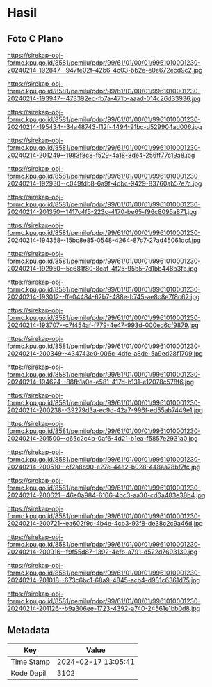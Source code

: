 # Hasil

## Foto C Plano

https://sirekap-obj-formc.kpu.go.id/8581/pemilu/pdpr/99/61/01/00/01/9961010001230-20240214-192847--947fe02f-42b6-4c03-bb2e-e0e672ecd9c2.jpg

https://sirekap-obj-formc.kpu.go.id/8581/pemilu/pdpr/99/61/01/00/01/9961010001230-20240214-193947--473392ec-fb7a-471b-aaad-014c26d33936.jpg

https://sirekap-obj-formc.kpu.go.id/8581/pemilu/pdpr/99/61/01/00/01/9961010001230-20240214-195434--34a48743-f12f-4494-91bc-d529904ad006.jpg

https://sirekap-obj-formc.kpu.go.id/8581/pemilu/pdpr/99/61/01/00/01/9961010001230-20240214-201249--1983f8c8-f529-4a18-8de4-256ff77c19a8.jpg

https://sirekap-obj-formc.kpu.go.id/8581/pemilu/pdpr/99/61/01/00/01/9961010001230-20240214-192930--c049fdb8-6a9f-4dbc-9429-83760ab57e7c.jpg

https://sirekap-obj-formc.kpu.go.id/8581/pemilu/pdpr/99/61/01/00/01/9961010001230-20240214-201350--1417c4f5-223c-4170-be65-f96c8095a871.jpg

https://sirekap-obj-formc.kpu.go.id/8581/pemilu/pdpr/99/61/01/00/01/9961010001230-20240214-194358--15bc8e85-0548-4264-87c7-27ad45061dcf.jpg

https://sirekap-obj-formc.kpu.go.id/8581/pemilu/pdpr/99/61/01/00/01/9961010001230-20240214-192950--5c681f80-8caf-4f25-95b5-7d1bb448b3fb.jpg

https://sirekap-obj-formc.kpu.go.id/8581/pemilu/pdpr/99/61/01/00/01/9961010001230-20240214-193012--ffe04484-62b7-488e-b745-ae8c8e7f8c62.jpg

https://sirekap-obj-formc.kpu.go.id/8581/pemilu/pdpr/99/61/01/00/01/9961010001230-20240214-193707--c7f454af-f779-4e47-993d-000ed6cf9879.jpg

https://sirekap-obj-formc.kpu.go.id/8581/pemilu/pdpr/99/61/01/00/01/9961010001230-20240214-200349--434743e0-006c-4dfe-a8de-5a9ed28f1709.jpg

https://sirekap-obj-formc.kpu.go.id/8581/pemilu/pdpr/99/61/01/00/01/9961010001230-20240214-194624--88fb1a0e-e581-417d-b131-e12078c578f6.jpg

https://sirekap-obj-formc.kpu.go.id/8581/pemilu/pdpr/99/61/01/00/01/9961010001230-20240214-200238--39279d3a-ec9d-42a7-996f-ed55ab7449e1.jpg

https://sirekap-obj-formc.kpu.go.id/8581/pemilu/pdpr/99/61/01/00/01/9961010001230-20240214-201500--c65c2c4b-0af6-4d21-b1ea-f5857e2931a0.jpg

https://sirekap-obj-formc.kpu.go.id/8581/pemilu/pdpr/99/61/01/00/01/9961010001230-20240214-200510--cf2a8b90-e27e-44e2-b028-448aa78bf7fc.jpg

https://sirekap-obj-formc.kpu.go.id/8581/pemilu/pdpr/99/61/01/00/01/9961010001230-20240214-200621--46e0a984-6106-4bc3-aa30-cd6a483e38b4.jpg

https://sirekap-obj-formc.kpu.go.id/8581/pemilu/pdpr/99/61/01/00/01/9961010001230-20240214-200721--ea602f9c-4b4e-4cb3-93f8-de38c2c9a46d.jpg

https://sirekap-obj-formc.kpu.go.id/8581/pemilu/pdpr/99/61/01/00/01/9961010001230-20240214-200916--f9f55d87-1392-4efb-a791-d522d7693139.jpg

https://sirekap-obj-formc.kpu.go.id/8581/pemilu/pdpr/99/61/01/00/01/9961010001230-20240214-201018--673c6bc1-68a9-4845-acb4-d931c6361d75.jpg

https://sirekap-obj-formc.kpu.go.id/8581/pemilu/pdpr/99/61/01/00/01/9961010001230-20240214-201126--b9a306ee-1723-4392-a740-24561e1bb0d8.jpg


## Metadata

| Key        | Value               |
| ---------- | ------------------- |
| Time Stamp | 2024-02-17 13:05:41 |
| Kode Dapil | 3102                |



